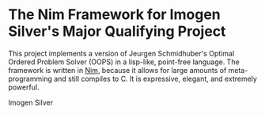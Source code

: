 # The Nim Framework for Imogen Silver's Major Qualifying Project
This project implements a version of Jeurgen Schmidhuber's Optimal Ordered Problem Solver (OOPS) in a lisp-like, point-free language. The framework is written in [Nim](https://nim-lang.org), because it allows for large amounts of meta-programming and still compiles to C. It is expressive, elegant, and extremely powerful.


Imogen Silver
